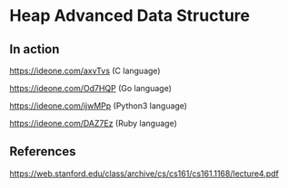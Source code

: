 # Heap Advanced Data Structure 

## In action

   https://ideone.com/axvTvs (C language)

   https://ideone.com/Od7HQP (Go language)
   
   https://ideone.com/ijwMPp (Python3 language)
   
   https://ideone.com/DAZ7Ez (Ruby language)

## References


   https://web.stanford.edu/class/archive/cs/cs161/cs161.1168/lecture4.pdf

